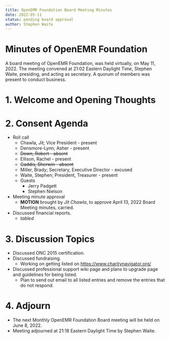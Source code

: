 ```yaml
---
title: OpenEMR Foundation Board Meeting Minutes
date: 2022-05-11
status: pending board approval
author: Stephen Waite
---
```


# Minutes of OpenEMR Foundation

A board meeting of OpenEMR Foundation, was held virtually, on May 11, 2022. The meeting
convened at 21:02 Eastern Daylight Time, Stephen Waite, presiding, and acting as secretary.
A quorum of members was present to conduct business.

# 1. Welcome and Opening Thoughts

# 2. Consent Agenda
  - Roll call
    - Chawla, Jit; Vice President - present
    - Densmore-Lynn, Asher - present
    - ~~Down, Robert - absent~~
    - Ellison, Rachel - present
    - ~~Gaddis, Sherwin - absent~~
    - Miller, Brady; Secretary, Executive Director - excused
    - Waite, Stephen; President, Treasurer - present
    - Guests
      - Jerry Padgett
      - Stephen Nielson
  - Meeting minute approval
    - **MOTION** brought by _Jit Chawla_, to approve April 13, 2022 Board Meeting minutes, carried.
  - Discussed financial reports.
    - _tabled_

# 3. Discussion Topics
  - Discussed ONC 2015 certification.
  - Discussed fundraising.
    - Working on getting listed on https://www.charitynavigator.org/
  - Discussed professional support wiki page and plans to upgrade page and guidelines for being listed.
    - Plan to send out email to all listed entries and remove the entries that do not respond.

# 4. Adjourn
  - The next Monthly OpenEMR Foundation Board meeting will be held on June 8, 2022.
  - Meeting adjourned at 21:18 Eastern Daylight Time by Stephen Waite.
